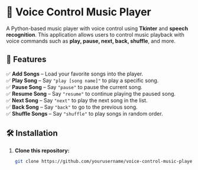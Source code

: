 # 🎵 Voice Control Music Player  

A Python-based music player with voice control using **Tkinter** and **speech recognition**. This application allows users to control music playback with voice commands such as **play, pause, next, back, shuffle**, and more.  

## 🚀 Features  
✅ **Add Songs** – Load your favorite songs into the player.  
✅ **Play Song** – Say `"play [song name]"` to play a specific song.  
✅ **Pause Song** – Say `"pause"` to pause the current song.  
✅ **Resume Song** – Say `"resume"` to continue playing the paused song.  
✅ **Next Song** – Say `"next"` to play the next song in the list.  
✅ **Back Song** – Say `"back"` to go to the previous song.  
✅ **Shuffle Songs** – Say `"shuffle"` to play songs in random order.  

## 🛠️ Installation  
1. **Clone this repository:**  
   ```sh
   git clone https://github.com/yourusername/voice-control-music-player.git

